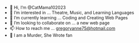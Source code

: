 - 👋 Hi, I’m @CatMama102023
- 👀 I’m interested in ... Theatre, Music, and Learning Languages
- 🌱 I’m currently learning ... Coding and Creating Web Pages
- 💞️ I’m looking to collaborate on ... a new web page
- 📫 How to reach me ... gregoryanne75@hotmail.com
- 💖 I am a Murder, She Wrote fan
<!---
CatMama102023/CatMama102023 is a ✨ special ✨ repository because its `README.md` (this file) appears on your GitHub profile.
You can click the Preview link to take a look at your changes.
--->

